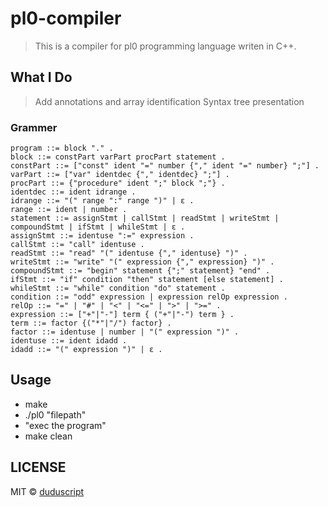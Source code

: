 # pl0-compiler
> This is a compiler for pl0 programming language writen in C++.

## What I Do
>Add annotations and array identification
Syntax tree presentation

### Grammer
```
program ::= block "." .
block ::= constPart varPart procPart statement .
constPart ::= ["const" ident "=" number {"," ident "=" number} ";"] .
varPart ::= ["var" identdec {"," identdec} ";"] .
procPart ::= {"procedure" ident ";" block ";"} .
identdec ::= ident idrange .
idrange ::= "(" range ":" range ")" | ε .
range ::= ident | number .
statement ::= assignStmt | callStmt | readStmt | writeStmt | compoundStmt | ifStmt | whileStmt | ε .
assignStmt ::= identuse ":=" expression .
callStmt ::= "call" identuse .
readStmt ::= "read" "(" identuse {"," identuse} ")" .
writeStmt ::= "write" "(" expression {"," expression} ")" .
compoundStmt ::= "begin" statement {";" statement} "end" .
ifStmt ::= "if" condition "then" statement [else statement] .
whileStmt ::= "while" condition "do" statement .
condition ::= "odd" expression | expression relOp expression .
relOp ::= "=" | "#" | "<" | "<=" | ">" | ">=" .
expression ::= ["+"|"-"] term { ("+"|"-") term } .
term ::= factor {("*"|"/") factor} .
factor ::= identuse | number | "(" expression ")" .
identuse ::= ident idadd .
idadd ::= "(" expression ")" | ε .

```

## Usage
- make
- ./pl0 "filepath"
- "exec the program"
- make clean

## LICENSE
MIT © [duduscript](https://github.com/duduscript)

